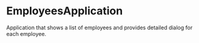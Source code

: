 # EmployeesApplication
Application that shows  a list of employees and provides detailed dialog for each employee.

